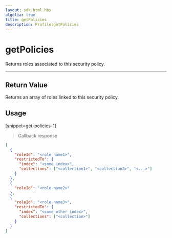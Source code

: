 ```yaml
---
layout: sdk.html.hbs
algolia: true
title: getPolicies
description: Profile:getPolicies
---
```

  

# getPolicies
Returns roles associated to this security policy.

---

## Return Value

Returns an array of roles linked to this security policy.

## Usage

[snippet=get-policies-1]
> Callback response

```json
[
  {
    "roleId": "<role name1>",
    "restrictedTo": {
      "index": "<some index>",
      "collections": ["<collection1>", "<collection2>", "<...>"]
    }
  },
  {
    "roleId": "<role name2>"
  },
  {
    "roleId": "<role name3>",
    "restrictedTo": {
      "index": "<some other index>",
      "collections": ["<collection>"]
    }
  }
]
```